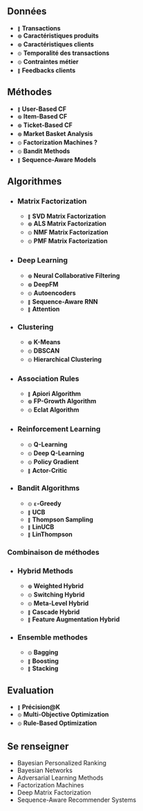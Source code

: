 ## Données

- <span style="font-size: 0.7em;">🔵</span> **Transactions**
- <span style="font-size: 0.7em;">🟢</span> **Caractéristiques produits**
- <span style="font-size: 0.7em;">🟢</span> **Caractéristiques clients**
- <span style="font-size: 0.7em;">🟡</span> **Temporalité des transactions**
- <span style="font-size: 0.7em;">🟡</span> **Contraintes métier**
- <span style="font-size: 0.7em;">🔴</span> **Feedbacks clients**

## Méthodes

- <span style="font-size: 0.7em;">🔵</span> **User-Based CF**
- <span style="font-size: 0.7em;">🟢</span> **Item-Based CF**
- <span style="font-size: 0.7em;">🟢</span> **Ticket-Based CF**
- <span style="font-size: 0.7em;">🟢</span> **Market Basket Analysis**
- <span style="font-size: 0.7em;">🟡</span> **Factorization Machines ?**
- <span style="font-size: 0.7em;">🟡</span> **Bandit Methods**
- <span style="font-size: 0.7em;">🔴</span> **Sequence-Aware Models**

## Algorithmes

- ### Matrix Factorization
    - <span style="font-size: 0.7em;">🔵</span> **SVD Matrix Factorization**
    - <span style="font-size: 0.7em;">🟢</span> **ALS Matrix Factorization**
    - <span style="font-size: 0.7em;">🟡</span> **NMF Matrix Factorization**
    - <span style="font-size: 0.7em;">🟡</span> **PMF Matrix Factorization**

- ### Deep Learning
    - <span style="font-size: 0.7em;">🟢</span> **Neural Collaborative Filtering**
    - <span style="font-size: 0.7em;">🟢</span> **DeepFM**
    - <span style="font-size: 0.7em;">🟡</span> **Autoencoders**
    - <span style="font-size: 0.7em;">🔴</span> **Sequence-Aware RNN**
    - <span style="font-size: 0.7em;">🔴</span> **Attention**

- ### Clustering
    - <span style="font-size: 0.7em;">🟢</span> **K-Means**
    - <span style="font-size: 0.7em;">🟡</span> **DBSCAN**
    - <span style="font-size: 0.7em;">🟡</span> **Hierarchical Clustering**
    
- ### Association Rules
    - <span style="font-size: 0.7em;">🔵</span> **Apiori Algorithm**
    - <span style="font-size: 0.7em;">🟢</span> **FP-Growth Algorithm**
    - <span style="font-size: 0.7em;">🟡</span> **Eclat Algorithm**

- ### Reinforcement Learning
    - <span style="font-size: 0.7em;">🟡</span> **Q-Learning**
    - <span style="font-size: 0.7em;">🟡</span> **Deep Q-Learning**
    - <span style="font-size: 0.7em;">🟡</span> **Policy Gradient**
    - <span style="font-size: 0.7em;">🔴</span> **Actor-Critic**

- ### Bandit Algorithms
    - <span style="font-size: 0.7em;">🟡</span> **`ε`-Greedy**
    - <span style="font-size: 0.7em;">🔴</span> **UCB**
    - <span style="font-size: 0.7em;">🔴</span> **Thompson Sampling**
    - <span style="font-size: 0.7em;">🔴</span> **LinUCB**
    - <span style="font-size: 0.7em;">🔴</span> **LinThompson**

### Combinaison de méthodes

- ### Hybrid Methods
    - <span style="font-size: 0.7em;">🟢</span> **Weighted Hybrid**
    - <span style="font-size: 0.7em;">🟡</span> **Switching Hybrid**
    - <span style="font-size: 0.7em;">🟡</span> **Meta-Level Hybrid**
    - <span style="font-size: 0.7em;">🔴</span> **Cascade Hybrid**
    - <span style="font-size: 0.7em;">🔴</span> **Feature Augmentation Hybrid**

- ### Ensemble methodes
    - <span style="font-size: 0.7em;">🟡</span> **Bagging**
    - <span style="font-size: 0.7em;">🔴</span> **Boosting**
    - <span style="font-size: 0.7em;">🔴</span> **Stacking**

## Evaluation

- <span style="font-size: 0.7em;">🔵</span> **Précision@K**
- <span style="font-size: 0.7em;">🟡</span> **Multi-Objective Optimization**
- <span style="font-size: 0.7em;">🟡</span> **Rule-Based Optimization**

## Se renseigner

- Bayesian Personalized Ranking
- Bayesian Networks
- Adversarial Learning Methods
- Factorization Machines
- Deep Matrix Factorization
- Sequence-Aware Recommender Systems